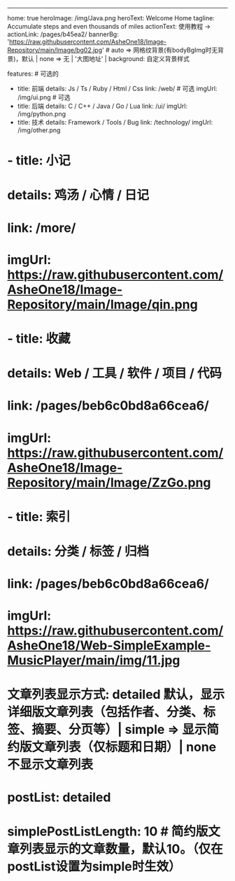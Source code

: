 ---
home: true
heroImage: /img/Java.png
heroText: Welcome Home
tagline: Accumulate steps and even thousands of miles
actionText: 使用教程 →
actionLink: /pages/b45ea2/
bannerBg: 'https://raw.githubusercontent.com/AsheOne18/Image-Repository/main/Image/bg02.jpg' # auto => 网格纹背景(有bodyBgImg时无背景)，默认 | none => 无 | '大图地址' | background: 自定义背景样式     

features: # 可选的
  - title: 前端
    details: Js / Ts / Ruby / Html / Css
    link: /web/ # 可选
    imgUrl: /img/ui.png # 可选
  - title: 后端
    details: C / C++ / Java / Go / Lua
    link: /ui/
    imgUrl: /img/python.png
  - title: 技术
    details: Framework / Tools / Bug
    link: /technology/
    imgUrl: /img/other.png
  # - title: 小记
  #   details: 鸡汤 / 心情 / 日记
  #   link: /more/
  #   imgUrl: https://raw.githubusercontent.com/AsheOne18/Image-Repository/main/Image/qin.png
  # - title: 收藏
  #   details: Web / 工具 / 软件 / 项目 / 代码
  #   link: /pages/beb6c0bd8a66cea6/
  #   imgUrl: https://raw.githubusercontent.com/AsheOne18/Image-Repository/main/Image/ZzGo.png
  # - title: 索引
  #   details: 分类 / 标签 / 归档
  #   link: /pages/beb6c0bd8a66cea6/
  #   imgUrl: https://raw.githubusercontent.com/AsheOne18/Web-SimpleExample-MusicPlayer/main/img/11.jpg
# 文章列表显示方式: detailed 默认，显示详细版文章列表（包括作者、分类、标签、摘要、分页等）| simple => 显示简约版文章列表（仅标题和日期）| none 不显示文章列表
# postList: detailed
# simplePostListLength: 10 # 简约版文章列表显示的文章数量，默认10。（仅在postList设置为simple时生效）
